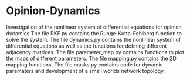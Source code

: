 # Opinion-Dynamics
Investigation of the nonlinear system of differential equations for opinion dynamics
The file RKF.py contains the Runge-Kutta-Fehlberg function to solve the system. 
The file dynamics.py contains the nonlinear system of differential equations as well as the functions for defining different adjacency matrices. 
The file parameter_map.py contains functions to plot the maps of different parameters. 
The file mapping.py contains the 2D mapping functions.
The file masks.py contains code for dynamic paramaters and development of a small worlds network topology.

